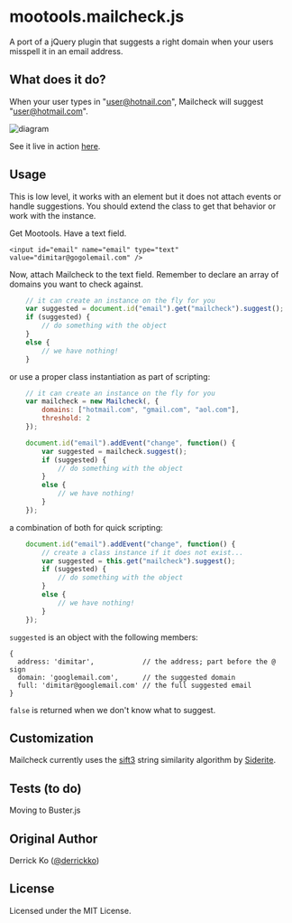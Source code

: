 mootools.mailcheck.js
=====================

A port of a jQuery plugin that suggests a right domain when your users misspell it in an email address.

What does it do?
----------------

When your user types in "user@hotnail.con", Mailcheck will suggest "user@hotmail.com".

![diagram](http://github.com/Kicksend/mailcheck/raw/master/doc/example.png?raw=true)

See it live in action [here](http://jsfiddle.net/dimitar/jSn3e/).


Usage
-----

This is low level, it works with an element but it does not attach events or handle suggestions.
You should extend the class to get that behavior or work with the instance.

Get Mootools. Have a text field.

    <input id="email" name="email" type="text" value="dimitar@gogolemail.com" />

Now, attach Mailcheck to the text field. Remember to declare an array of domains you want to check against.

```javascript
    // it can create an instance on the fly for you
    var suggested = document.id("email").get("mailcheck").suggest();
    if (suggested) {
        // do something with the object
    }
    else {
        // we have nothing!
    }
```

or use a proper class instantiation as part of scripting:

```javascript
    // it can create an instance on the fly for you
    var mailcheck = new Mailcheck(, {
        domains: ["hotmail.com", "gmail.com", "aol.com"],
        threshold: 2
    });

    document.id("email").addEvent("change", function() {
        var suggested = mailcheck.suggest();
        if (suggested) {
            // do something with the object
        }
        else {
            // we have nothing!
        }
    });
```

a combination of both for quick scripting:

```javascript
    document.id("email").addEvent("change", function() {
        // create a class instance if it does not exist...
        var suggested = this.get("mailcheck").suggest();
        if (suggested) {
            // do something with the object
        }
        else {
            // we have nothing!
        }
    });
```


`suggested` is an object with the following members:

    {
      address: 'dimitar',            // the address; part before the @ sign
      domain: 'googlemail.com',      // the suggested domain
      full: 'dimitar@googlemail.com' // the full suggested email
    }

`false` is returned when we don't know what to suggest.

Customization
-------------
Mailcheck currently uses the [sift3](http://siderite.blogspot.com/2007/04/super-fast-and-accurate-string-distance.html) string similarity algorithm by [Siderite](http://siderite.blogspot.com/).



Tests (to do)
-------------

Moving to Buster.js

Original Author
---------------

Derrick Ko ([@derrickko](http://twitter.com/derrickko))

License
-------

Licensed under the MIT License.
